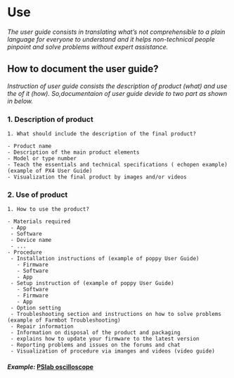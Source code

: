 # **Use**

*The user guide consists in translating what’s not comprehensible to a plain language for everyone to understand and  it helps non-technical people pinpoint and solve problems without expert assistance.*

## **How to document the user guide?**

*Instruction of user guide consists the description of product (what) and use the of it (how). So,documentaion of user guide devide to two part as shown in below.* 

### **1. Description of product** 

  ```
1. What should include the description of the final product?

  - Product name
  - Description of the main product elements
  - Model or type number
  - Teach the essentials and technical specifications ( echopen example)(example of PX4 User Guide)
  - Visualization the final product by images and/or videos

```
### **2. Use of product** 

 ```
 1. How to use the product?

- Materials required
  - App
  - Software
  - Device name
  - ...
- Procedure
  - Installation instructions of (example of poppy User Guide)
    - Firmware
    - Software
    - App
  - Setup instruction of (example of poppy User Guide)
    - Software
    - Firmware
    - App
  - Option setting
  - Troubleshooting section and instructions on how to solve problems (example of Farmbot Troubleshooting)
  - Repair information
  - Information on disposal of the product and packaging
  - explains how to update your firmware to the latest version
  - Reporting problems and issues on the forums and chat
  - Visualization of procedure via imanges and videos (video guide)
  ```
 

   
 #### *Example:* [PSlab oscilloscope](https://docs.pslab.io/tutorials/oscilloscope.html#tutorials-oscilloscope--page-root) 
  


